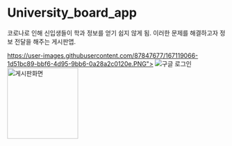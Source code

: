 # University_board_app

코로나로 인해 신입생들이 학과 정보를 얻기 쉽지 않게 됨. 이러한 문제를 해결하고자 정보 전달을 해주는 게시판앱.




https://user-images.githubusercontent.com/87847677/167119066-1d51bc89-bbf6-4d95-9bb6-0a28a2c0120e.PNG">
![구글 로그인](https://user-images.githubusercontent.com/87847677/188284329-c5a0acc4-0cc9-4903-a21b-18d75a0a199d.PNG)
<img width="163" alt="게시판화면" src="https://user-images.githubusercontent.com/87847677/188284312-0a780b4d-4e55-4ff1-974a-410deebe3f5b.PNG">
